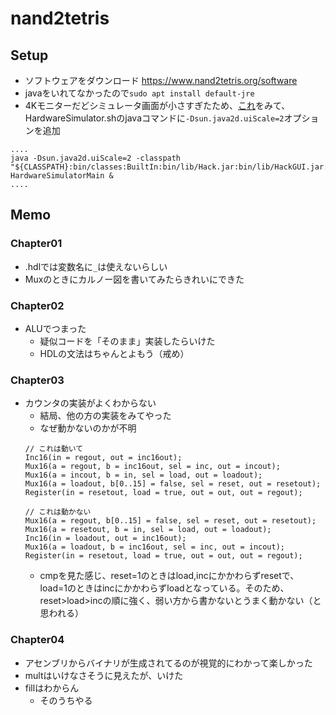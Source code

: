 # nand2tetris
## Setup
- ソフトウェアをダウンロード https://www.nand2tetris.org/software<br>
- javaをいれてなかったので`sudo apt install default-jre`<br>
- 4Kモニターだどシミュレータ画面が小さすぎたため、[これ](http://nand2tetris-questions-and-answers-forum.52.s1.nabble.com/4k-resolution-not-DPI-aware-td4030046.html)をみて、HardwareSimulator.shのjavaコマンドに`-Dsun.java2d.uiScale=2`オプションを追加
```
....
java -Dsun.java2d.uiScale=2 -classpath "${CLASSPATH}:bin/classes:BuiltIn:bin/lib/Hack.jar:bin/lib/HackGUI.jar:bin/lib/Simulators.jar:bin/lib/SimulatorsGUI.jar:bin/lib/Compilers.jar" HardwareSimulatorMain &
....
```
## Memo
### Chapter01
- .hdlでは変数名に`_`は使えないらしい
- Muxのときにカルノー図を書いてみたらきれいにできた
### Chapter02
- ALUでつまった
  - 疑似コードを「そのまま」実装したらいけた
  - HDLの文法はちゃんとよもう（戒め）
### Chapter03
- カウンタの実装がよくわからない
  - 結局、他の方の実装をみてやった
  - なぜ動かないのかが不明
  ```
  // これは動いて
  Inc16(in = regout, out = inc16out);
  Mux16(a = regout, b = inc16out, sel = inc, out = incout);
  Mux16(a = incout, b = in, sel = load, out = loadout);
  Mux16(a = loadout, b[0..15] = false, sel = reset, out = resetout);
  Register(in = resetout, load = true, out = out, out = regout);

  // これは動かない
  Mux16(a = regout, b[0..15] = false, sel = reset, out = resetout);
  Mux16(a = resetout, b = in, sel = load, out = loadout);
  Inc16(in = loadout, out = inc16out);
  Mux16(a = loadout, b = inc16out, sel = inc, out = incout);
  Register(in = resetout, load = true, out = out, out = regout);
  ```
  - cmpを見た感じ、reset=1のときはload,incにかかわらずresetで、load=1のときはincにかかわらずloadとなっている。そのため、reset>load>incの順に強く、弱い方から書かないとうまく動かない（と思われる）
### Chapter04
- アセンブリからバイナリが生成されてるのが視覚的にわかって楽しかった
- multはいけなさそうに見えたが、いけた
- fillはわからん
  - そのうちやる